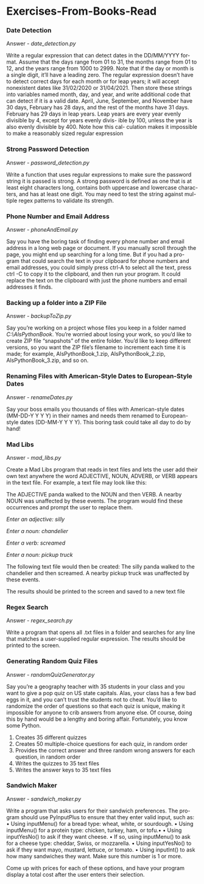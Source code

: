 # Exercises-From-Books-Read

### Date Detection 
Answer - *date_detection.py*

Write a regular expression that can detect dates in the DD/MM/YYYY for-
mat. Assume that the days range from 01 to 31, the months range from 01
to 12, and the years range from 1000 to 2999. Note that if the day or month
is a single digit, it’ll have a leading zero.
The regular expression doesn’t have to detect correct days for each
month or for leap years; it will accept nonexistent dates like 31/02/2020 or
31/04/2021. Then store these strings into variables named month, day, and
year, and write additional code that can detect if it is a valid date. April,
June, September, and November have 30 days, February has 28 days, and
the rest of the months have 31 days. February has 29 days in leap years.
Leap years are every year evenly divisible by 4, except for years evenly divis-
ible by 100, unless the year is also evenly divisible by 400. Note how this cal-
culation makes it impossible to make a reasonably sized regular expression

### Strong Password Detection
Answer - *password_detection.py*

Write a function that uses regular expressions to make sure the password
string it is passed is strong. A strong password is defined as one that is at
least eight characters long, contains both uppercase and lowercase charac-
ters, and has at least one digit. You may need to test the string against mul-
tiple regex patterns to validate its strength.


### Phone Number and Email Address
Answer - *phoneAndEmail.py*

Say you have the boring task of finding every phone number and email
address in a long web page or document. If you manually scroll through
the page, you might end up searching for a long time. But if you had a pro-
gram that could search the text in your clipboard for phone numbers and
email addresses, you could simply press ctrl-A to select all the text, press
ctrl -C to copy it to the clipboard, and then run your program. It could
replace the text on the clipboard with just the phone numbers and email
addresses it finds.

### Backing up a folder into a ZIP File
Answer - *backupToZip.py*

Say you’re working on a project whose files you keep in a folder named
*C:\AlsPythonBook*. You’re worried about losing your work, so you’d like
to create ZIP file “snapshots” of the entire folder. You’d like to keep
different versions, so you want the ZIP file’s filename to increment each
time it is made; for example, AlsPythonBook_1.zip, AlsPythonBook_2.zip,
AlsPythonBook_3.zip, and so on.

### Renaming Files with American-Style Dates to European-Style Dates
Answer - *renameDates.py*

Say your boss emails you thousands of files with American-style dates
(MM-DD-Y Y Y Y) in their names and needs them renamed to European-
style dates (DD-MM-Y Y Y Y). This boring task could take all day to do by
hand! 

### Mad Libs 

Answer - *mad_libs.py*

Create a Mad Libs program that reads in text files and lets the user add their own text anywhere the word ADJECTIVE, NOUN, ADVERB, or VERB appears in the text file. For example, a text file may look like this:

The ADJECTIVE panda walked to the NOUN and then VERB. A nearby NOUN was unaffected by these events. The program would find these occurrences and prompt the user to replace them.

*Enter an adjective:*
*silly*

*Enter a noun:*
*chandelier*

*Enter a verb:*
*screamed*

*Enter a noun:*
*pickup truck*

The following text file would then be created:
The silly panda walked to the chandelier and then screamed. A nearby pickup truck was unaffected by these events.


The results should be printed to the screen and saved to a new text file


### Regex Search

Answer - *regex_search.py*

Write a program that opens all .txt files in a folder and searches for any
line that matches a user-supplied regular expression. The results should
be printed to the screen.

### Generating Random Quiz Files

Answer - *randomQuizGenerator.py*

Say you’re a geography teacher with 35 students in your class and you want to give a pop quiz on US state capitals. Alas, your class has a few bad eggs in it, and you can’t trust the students not to cheat. You’d like to randomize the order of questions so that each quiz is unique, making it impossible for anyone to crib answers from anyone else. Of course, doing this by hand would be a lengthy and boring affair. Fortunately, you know some Python.

1. Creates 35 different quizzes
2. Creates 50 multiple-choice questions for each quiz, in random order
3. Provides the correct answer and three random wrong answers for each
question, in random order
4. Writes the quizzes to 35 text files
5. Writes the answer keys to 35 text files

###  Sandwich Maker
Answer - *sandwich_maker.py*

Write a program that asks users for their sandwich preferences. The pro-
gram should use PyInputPlus to ensure that they enter valid input, such as:
• Using inputMenu() for a bread type: wheat, white, or sourdough.
• Using inputMenu() for a protein type: chicken, turkey, ham, or tofu.•
• Using inputYesNo() to ask if they want cheese.
• If so, using inputMenu() to ask for a cheese type: cheddar, Swiss, or mozzarella.
• Using inputYesNo() to ask if they want mayo, mustard, lettuce, or tomato.
• Using inputInt() to ask how many sandwiches they want. Make sure this
number is 1 or more.

Come up with prices for each of these options, and have your program
display a total cost after the user enters their selection.
